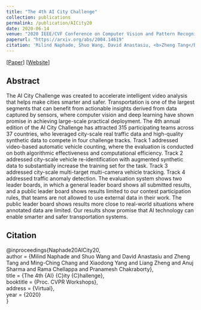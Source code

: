 ```yaml
---
title: "The 4th AI City Challenge"
collection: publications
permalink: /publication/AICity20
date: 2020-06-14
venue: "2020 IEEE/CVF Conference on Computer Vision and Pattern Recognition - 4th AI City Challenge Workshop"
paperurl: "https://arxiv.org/abs/2004.14619"
citation: 'Milind Naphade, Shuo Wang, David Anastasiu, <b>Zheng Tang</b>, Ming-Ching Chang, Xiaodong Yang, Liang Zheng, Anuj Sharma, Rama Chellappa and Pranamesh Chakraborty. "The 4th AI City Challenge". <i>Proceedings of 2020 IEEE/CVF Conference on Computer Vision and Pattern Recognition Workshops (CVPRW 2020)</i>. 2020.'
---
```


[<a href="https://arxiv.org/abs/2004.14619">Paper</a>]
[<a href="https://www.aicitychallenge.org/2020-ai-city-challenge/">Website</a>]

## Abstract
The AI City Challenge was created to accelerate intelligent video analysis that helps make cities smarter and safer. Transportation is one of the largest segments that can benefit from actionable insights derived from data captured by sensors, where computer vision and deep learning have shown promise in achieving large-scale practical deployment. The 4th annual edition of the AI City Challenge has attracted 315 participating teams across 37 countries, who leveraged city-scale real traffic data and high-quality synthetic data to compete in four challenge tracks. Track 1 addressed video-based automatic vehicle counting, where the evaluation is conducted on both algorithmic effectiveness and computational efficiency. Track 2 addressed city-scale vehicle re-identification with augmented synthetic data to substantially increase the training set for the task. Track 3 addressed city-scale multi-target multi-camera vehicle tracking. Track 4 addressed traffic anomaly detection. The evaluation system shows two leader boards, in which a general leader board shows all submitted results, and a public leader board shows results limited to our contest participation rules, that teams are not allowed to use external data in their work. The public leader board shows results more close to real-world situations where annotated data are limited. Our results show promise that AI technology can enable smarter and safer transportation systems.

## Citation
@inproceedings{Naphade20AICity20,  
author = {Milind Naphade and Shuo Wang and David Anastasiu and Zheng Tang and Ming-Ching Chang and Xiaodong Yang and Liang Zheng and Anuj Sharma and Rama Chellappa and Pranamesh Chakraborty},  
title = {The 4th {AI} {C}ity {C}hallenge},  
booktitle = {Proc. CVPR Workshops},  
address = {Virtual},  
year = {2020}  
}

